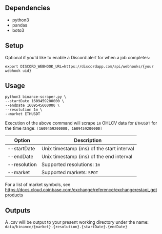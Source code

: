 ## Dependencies
- python3
- pandas
- boto3

## Setup
Optional if you'd like to enable a Discord alert for when a job completes: 

```export DISCORD_WEBHOOK_URL=https://discordapp.com/api/webhooks/{your webhook uid}```

## Usage

```
python3 binance-scraper.py \
--startDate 1609459200000 \
--endDate 1609545600000 \
--resolution 1m \
--market ETHUSDT
```

Execution of the above command will scrape ```1m``` OHLCV data for ```ETHUSDT``` for the time range: ```[1609459200000, 1609459200000]```

Option | Description
--- | ---
--startDate | Unix timestamp (ms) of the start interval
--endDate | Unix timestamp (ms) of the end interval
--resolution | Supported resolutions: ```1m```
--market | Supported markets: ```SPOT```

For a list of market symbols, see 
https://docs.cloud.coinbase.com/exchange/reference/exchangerestapi_getproducts

## Outputs
A .csv will be output to your present working directory under the name: 
```data/binance/{market}.{resolution}.{startDate}.{endDate}```